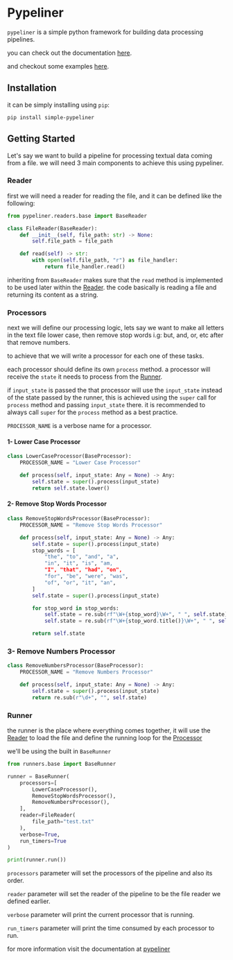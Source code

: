 # Pypeliner

`pypeliner` is a simple python framework for building data processing pipelines.

you can check out the documentation [here](https://simple-pypeliner.readthedocs.io/en/latest/).

and checkout some examples [here](https://github.com/allonios/pypeliner/tree/master/examples).

## Installation
it can be simply installing using `pip`:

```shell
pip install simple-pypeliner
```

## Getting Started

Let's say we want to build a pipeline for processing textual data coming from a file.
we will need 3 main components to achieve this using pypeliner.

### Reader
first we will need a reader for reading the file, and it can be defined like the following:

```python
from pypeliner.readers.base import BaseReader

class FileReader(BaseReader):
    def __init__(self, file_path: str) -> None:
        self.file_path = file_path

    def read(self) -> str:
        with open(self.file_path, "r") as file_handler:
            return file_handler.read()
```

inheriting from `BaseReader` makes sure that the `read` method is implemented to be used later within the [Reader](#reader).
the code basically is reading a file and returning its content as a string.

### Processors
next we will define our processing logic, lets say we want to make all letters in the text file lower case, then remove
stop words i.g: but, and, or, etc after that remove numbers.

to achieve that we will write a processor for each one of these tasks.

each processor should define its own `process` method. a processor will receive the `state` it needs to process from the [Runner](#runner).

if `input_state` is passed the that processor will use the `input_state` instead of the state passed by the runner,
this is achieved using the `super` call for `process` method and passing `input_state` there.
it is recommended to always call `super` for the `process` method as a best practice.

`PROCESSOR_NAME` is a verbose name for a processor.

#### 1- Lower Case Processor
```python
class LowerCaseProcessor(BaseProcessor):
    PROCESSOR_NAME = "Lower Case Processor"

    def process(self, input_state: Any = None) -> Any:
        self.state = super().process(input_state)
        return self.state.lower()
```

#### 2- Remove Stop Words Processor
```python
class RemoveStopWordsProcessor(BaseProcessor):
    PROCESSOR_NAME = "Remove Stop Words Processor"

    def process(self, input_state: Any = None) -> Any:
        self.state = super().process(input_state)
        stop_words = [
            "the", "to", "and", "a",
            "in", "it", "is", "am,
            "I", "that", "had", "on",
            "for", "be", "were", "was",
            "of", "or", "it", "an",
        ]
        self.state = super().process(input_state)

        for stop_word in stop_words:
            self.state = re.sub(rf"\W+{stop_word}\W+", " ", self.state)
            self.state = re.sub(rf"\W+{stop_word.title()}\W+", " ", self.state)

        return self.state
```

### 3- Remove Numbers Processor

```python
class RemoveNumbersProcessor(BaseProcessor):
    PROCESSOR_NAME = "Remove Numbers Processor"

    def process(self, input_state: Any = None) -> Any:
        self.state = super().process(input_state)
        return re.sub(r"\d+", "", self.state)
```

### Runner

the runner is the place where everything comes together, it will use the [Reader](#reader) to load the file
and define the running loop for the [Processor](#processors)

we'll be using the built in `BaseRunner`

```python
from runners.base import BaseRunner

runner = BaseRunner(
    processors=[
        LowerCaseProcessor(),
        RemoveStopWordsProcessor(),
        RemoveNumbersProcessor(),
    ],
    reader=FileReader(
        file_path="test.txt"
    ),
    verbose=True,
    run_timers=True
)

print(runner.run())
```


`processors` parameter will set the processors of the pipeline and also its order.

`reader` parameter will set the reader of the pipeline to be the file reader we defined earlier.

`verbose` parameter will print the current processor that is running.

`run_timers` parameter will print the time consumed by each processor to run.

for more information visit the documentation at [pypeliner](https://pypeliner.readthedocs.io/en/latest/)
